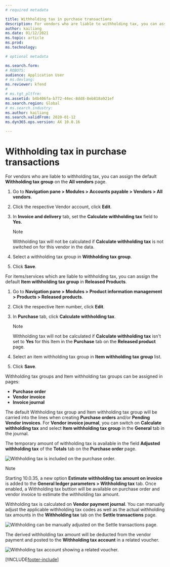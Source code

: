 ```yaml
---
# required metadata

title: Withholding tax in purchase transactions
description: For vendors who are liable to withholding tax, you can assign the default **Withholding tax group** on the **All vendors** page.
author: kailiang
ms.date: 01/12/2021
ms.topic: article
ms.prod: 
ms.technology: 

# optional metadata

ms.search.form: 
# ROBOTS: 
audience: Application User
# ms.devlang: 
ms.reviewer: kfend
# 
# ms.tgt_pltfrm: 
ms.assetid: b4b406fa-b772-44ec-8dd8-8eb818a921ef
ms.search.region: Global
# ms.search.industry: 
ms.author: kailiang
ms.search.validFrom: 2020-01-12
ms.dyn365.ops.version: AX 10.0.16

---
```


# Withholding tax in purchase transactions

For vendors who are liable to withholding tax, you can assign the default **Withholding tax group** on the **All vendors** page.

1. Go to **Navigation pane > Modules > Accounts payable > Vendors > All vendors**.

2. Click the respective Vendor account, click **Edit**.

3. In **Invoice and delivery** tab, set the **Calculate withholding tax** field to **Yes**.

   > [!NOTE] 
   > Withholding tax will not be calculated if **Calculate withholding tax** is not switched on for this vendor in the data.

4. Select a withholding tax group in **Withholding tax group**.

5. Click **Save**.

For items/services which are liable to withholding tax, you can assign the default **Item withholding tax group** in **Released Products**.

1. Go to **Navigation pane > Modules > Product information management > Products > Released products**.

2. Click the respective Item number, click **Edit**.

3. In **Purchase** tab, click **Calculate withholding tax**.

   > [!NOTE] 
   > Withholding tax will not be calculated if **Calculate withholding tax** isn't set to **Yes** for this Item in the **Purchase** tab on the **Released product** page.

4. Select an item withholding tax group in **Item withholding tax group** list.

5. Click **Save**.

Withholding tax groups and Item withholding tax groups can be assigned in pages: 

- **Purchase order**
- **Vendor invoice**
- **Invoice journal**

The default Withholding tax group and Item withholding tax group will be carried into the lines when creating **Purchase orders** and/or **Pending Vendor invoices**. For **Vendor invoice journal**, you can switch on **Calculate withholding tax** and select **Item withholding tax group** in the **General** tab in the journal.

The temporary amount of withholding tax is available in the field **Adjusted withholding tax** of the **Totals** tab on the **Purchase order** page.

![Withholding tax is included on the purchase order.](media/withholding-tax-adjusted.png)

   > [!NOTE] 
   > Starting 10.0.35, a new option **Estimate withholding tax amount on invoice** is added to the **General ledger parameters > Withholding tax** tab. Once enabled, a Withholding tax buttion will be available on purchase order and vendor invoice to estimate the withholding tax amount.


Withholding tax is calculated on **Vendor payment journal**. You can manually adjust the applicable withholding tax codes as well as the actual withholding tax amounts in the **Withholding tax** tab on the **Settle transactions** page.

![Withholding can be manually adjusted on the Settle transactions page.](media/withholding-tax-vendor-payment-tab.png)

The derived withholding tax amount will be deducted from the vendor payment and posted to the **Withholding tax account** in a related voucher.

![Withholding tax account showing a related voucher.](media/withholding-tax-adjusted.png)


[!INCLUDE[footer-include](../../includes/footer-banner.md)]
